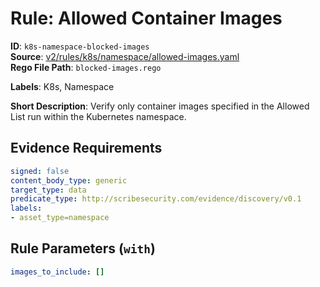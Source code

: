 # Rule: Allowed Container Images

**ID**: `k8s-namespace-blocked-images`  
**Source**: [v2/rules/k8s/namespace/allowed-images.yaml](scribe-public/sample-policies.git/v2/rules/k8s/namespace/allowed-images.yaml)  
**Rego File Path**: `blocked-images.rego`  

**Labels**: K8s, Namespace

**Short Description**: Verify only container images specified in the Allowed List run within the Kubernetes namespace.

## Evidence Requirements

```yaml
signed: false
content_body_type: generic
target_type: data
predicate_type: http://scribesecurity.com/evidence/discovery/v0.1
labels:
- asset_type=namespace
```
## Rule Parameters (`with`)

```yaml
images_to_include: []
```
